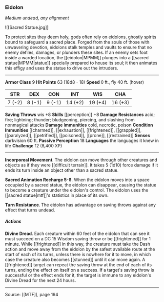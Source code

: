 ### Eidolon
_Medium undead, any alignment_

![[Sacred Statue.jpg]]

To protect sites they deem holy, gods often rely on eidolons, ghostly spirits bound to safeguard a sacred place. Forged from the souls of those with unwavering devotion, eidolons stalk temples and vaults to ensure that no enemy defiles, damages, or plunders these sites. If an enemy sets foot inside a warded location, the [[eidolon|MPMM]] plunges into a [[sacred statue|MPMM|statue]] specially prepared to house its soul; it then animates this effigy and uses the statue to drive out the intruders.



---

**Armor Class** 9
**Hit Points** 63 (18d8 - 18)
**Speed** 0 ft., fly 40 ft. (hover)

| STR     | DEX     | CON     | INT     | WIS     | CHA     |
|---------|---------|---------|---------|---------|---------|
| 7 (-2) | 8 (-1) | 9 (-1) | 14 (+2) | 19 (+4) | 16 (+3) |

**Saving Throws** wis +8
**Skills** [[perception]] +8
**Damage Resistances** acid; fire; lightning; thunder; bludgeoning, piercing, and slashing from nonmagical attacks
**Damage Immunities** cold, necrotic, poison
**Condition Immunities** [[charmed]], [[exhaustion]], [[frightened]], [[grappled]], [[paralyzed]], [[petrified]], [[poisoned]], [[prone]], [[restrained]]
**Senses** darkvision 60 ft.
**Passive Perception** 18
**Languages** the languages it knew in life
**Challenge** 12 (8,400 XP)

---

**Incorporeal Movement**. The eidolon can move through other creatures and objects as if they were [[difficult terrain]]. It takes 5 (1d10) force damage if it ends its turn inside an object other than a sacred statue.

**Sacred Animation Recharge 5-6**. When the eidolon moves into a space occupied by a sacred statue, the eidolon can disappear, causing the statue to become a creature under the eidolon's control. The eidolon uses the [[sacred statue|mtf]]'s statistics in place of its own.

**Turn Resistance**. The eidolon has advantage on saving throws against any effect that turns undead.

##### Actions
**Divine Dread**. Each creature within 60 feet of the eidolon that can see it must succeed on a DC 15 Wisdom saving throw or be [[frightened]] for 1 minute. While [[frightened]] in this way, the creature must take the Dash action and move away from the eidolon by the safest available route at the start of each of its turns, unless there is nowhere for it to move, in which case the creature also becomes [[stunned]] until it can move again. A [[frightened]] target can repeat the saving throw at the end of each of its turns, ending the effect on itself on a success. If a target's saving throw is successful or the effect ends for it, the target is immune to any eidolon's Divine Dread for the next 24 hours.


---

Source: [[MTF]], page 194